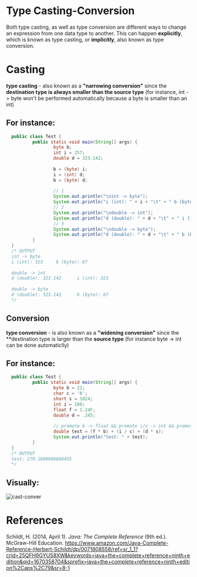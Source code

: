 # Type Casting-Conversion

Both type casting, as well as type conversion are different ways to change an expression from one data type to another. This can happen **explicitly**, which is known as type casting, or **implicitly**, also known as type conversion. 

# Casting 
**type casting** - also known as a **"narrowing conversion"** since the **destination type is always smaller than the source type** (for instance, int -> byte won't be performed automatically because a byte is smaller than an int)

## For instance: 
```java 
  public class Test {
          public static void main(String[] args) {
                  byte b;
                  int i = 257;
                  double d = 323.142;
  
                  b = (byte) i;
                  i = (int) d;
                  b = (byte) d;
  
                  // 1
                  System.out.println("\nint -> byte");
                  System.out.println("i (int): " + i + "\t" + " b (byte): " + b);
                  // 2
                  System.out.println("\ndouble -> int");
                  System.out.println("d (double): " + d + "\t" + " i (int): " + i);
                  // 3
                  System.out.println("\ndouble -> byte");
                  System.out.println("d (double): " + d + "\t" + " b (byte): " + b);
          }
  }
  /* OUTPUT 
  int -> byte
  i (int): 323     b (byte): 67
  
  double -> int
  d (double): 323.142      i (int): 323
  
  double -> byte
  d (double): 323.142      b (byte): 67
  */
  ``` 
  ## Conversion 
**type conversion** - is also known as a **"widening conversion"** since the **destination type is 
larger than the **source type** (for instance byte -> int can be done automaticlly)

## For instance: 
```java 
  public class Test {
          public static void main(String[] args) {
                  byte b = 22;
                  char c = 'b';
                  short s = 1024;
                  int i = 100;
                  float f = 1.24F;
                  double d = .245;
  
                  // promote b -> float && promote i/c -> int && promote s -> double
                  double test = (f * b) + (i / c) + (d * s);
                  System.out.println("test: " + test);
          }
  }
  /* OUTPUT
  test: 279.1600006866455 
  */
``` 

## Visually:
![cast-conver](https://user-images.githubusercontent.com/109105989/206016981-d12d85cd-995c-4730-b7c7-c8ff624767dd.png)



# References 
Schildt, H. (2014, April 1). *Java: The Complete Reference* (9th ed.). McGraw-Hill Education. <https://www.amazon.com/Java-Complete-Reference-Herbert-Schildt/dp/0071808558/ref=sr_1_1?crid=25QFH9GYUS8XW&keywords=java+the+complete+reference+ninth+edition&qid=1670358704&sprefix=java+the+complete+reference+ninth+edition%2Caps%2C79&sr=8-1> 


